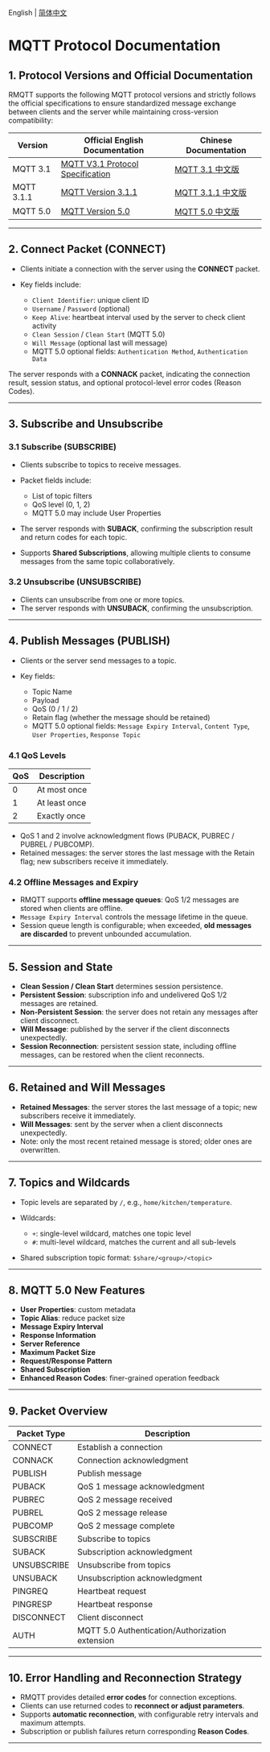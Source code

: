English | [简体中文](../zh_CN/mqtt-protocol.md)

# MQTT Protocol Documentation

## 1. Protocol Versions and Official Documentation

RMQTT supports the following MQTT protocol versions and strictly follows the official specifications to ensure standardized message exchange between clients and the server while maintaining cross-version compatibility:

| Version    | Official English Documentation                                                                                | Chinese Documentation                           |
| ---------- | ------------------------------------------------------------------------------------------------------------- | ----------------------------------------------- |
| MQTT 3.1   | [MQTT V3.1 Protocol Specification](https://public.dhe.ibm.com/software/dw/webservices/ws-mqtt/mqtt-v3r1.html) | [MQTT 3.1 中文版](https://mqtt.p2hp.com/mqtt311)   |
| MQTT 3.1.1 | [MQTT Version 3.1.1](https://docs.oasis-open.org/mqtt/mqtt/v3.1.1/os/mqtt-v3.1.1-os.html)                     | [MQTT 3.1.1 中文版](https://mqtt.p2hp.com/mqtt311) |
| MQTT 5.0   | [MQTT Version 5.0](https://docs.oasis-open.org/mqtt/mqtt/v5.0/mqtt-v5.0.html)                                 | [MQTT 5.0 中文版](https://mqtt.p2hp.com/mqtt-5-0)  |

---

## 2. Connect Packet (CONNECT)

* Clients initiate a connection with the server using the **CONNECT** packet.
* Key fields include:

    * `Client Identifier`: unique client ID
    * `Username` / `Password` (optional)
    * `Keep Alive`: heartbeat interval used by the server to check client activity
    * `Clean Session` / `Clean Start` (MQTT 5.0)
    * `Will Message` (optional last will message)
    * MQTT 5.0 optional fields: `Authentication Method`, `Authentication Data`

The server responds with a **CONNACK** packet, indicating the connection result, session status, and optional protocol-level error codes (Reason Codes).

---

## 3. Subscribe and Unsubscribe

### 3.1 Subscribe (SUBSCRIBE)

* Clients subscribe to topics to receive messages.

* Packet fields include:

    * List of topic filters
    * QoS level (0, 1, 2)
    * MQTT 5.0 may include User Properties

* The server responds with **SUBACK**, confirming the subscription result and return codes for each topic.

* Supports **Shared Subscriptions**, allowing multiple clients to consume messages from the same topic collaboratively.

### 3.2 Unsubscribe (UNSUBSCRIBE)

* Clients can unsubscribe from one or more topics.
* The server responds with **UNSUBACK**, confirming the unsubscription.

---

## 4. Publish Messages (PUBLISH)

* Clients or the server send messages to a topic.
* Key fields:

    * Topic Name
    * Payload
    * QoS (0 / 1 / 2)
    * Retain flag (whether the message should be retained)
    * MQTT 5.0 optional fields: `Message Expiry Interval`, `Content Type`, `User Properties`, `Response Topic`

### 4.1 QoS Levels

| QoS | Description   |
| --- | ------------- |
| 0   | At most once  |
| 1   | At least once |
| 2   | Exactly once  |

* QoS 1 and 2 involve acknowledgment flows (PUBACK, PUBREC / PUBREL / PUBCOMP).
* Retained messages: the server stores the last message with the Retain flag; new subscribers receive it immediately.

### 4.2 Offline Messages and Expiry

* RMQTT supports **offline message queues**: QoS 1/2 messages are stored when clients are offline.
* `Message Expiry Interval` controls the message lifetime in the queue.
* Session queue length is configurable; when exceeded, **old messages are discarded** to prevent unbounded accumulation.

---

## 5. Session and State

* **Clean Session / Clean Start** determines session persistence.
* **Persistent Session**: subscription info and undelivered QoS 1/2 messages are retained.
* **Non-Persistent Session**: the server does not retain any messages after client disconnect.
* **Will Message**: published by the server if the client disconnects unexpectedly.
* **Session Reconnection**: persistent session state, including offline messages, can be restored when the client reconnects.

---

## 6. Retained and Will Messages

* **Retained Messages**: the server stores the last message of a topic; new subscribers receive it immediately.
* **Will Messages**: sent by the server when a client disconnects unexpectedly.
* Note: only the most recent retained message is stored; older ones are overwritten.

---

## 7. Topics and Wildcards

* Topic levels are separated by `/`, e.g., `home/kitchen/temperature`.

* Wildcards:

    * `+`: single-level wildcard, matches one topic level
    * `#`: multi-level wildcard, matches the current and all sub-levels

* Shared subscription topic format: `$share/<group>/<topic>`

---

## 8. MQTT 5.0 New Features

* **User Properties**: custom metadata
* **Topic Alias**: reduce packet size
* **Message Expiry Interval**
* **Response Information**
* **Server Reference**
* **Maximum Packet Size**
* **Request/Response Pattern**
* **Shared Subscription**
* **Enhanced Reason Codes**: finer-grained operation feedback

---

## 9. Packet Overview

| Packet Type | Description                                     |
| ----------- | ----------------------------------------------- |
| CONNECT     | Establish a connection                          |
| CONNACK     | Connection acknowledgment                       |
| PUBLISH     | Publish message                                 |
| PUBACK      | QoS 1 message acknowledgment                    |
| PUBREC      | QoS 2 message received                          |
| PUBREL      | QoS 2 message release                           |
| PUBCOMP     | QoS 2 message complete                          |
| SUBSCRIBE   | Subscribe to topics                             |
| SUBACK      | Subscription acknowledgment                     |
| UNSUBSCRIBE | Unsubscribe from topics                         |
| UNSUBACK    | Unsubscription acknowledgment                   |
| PINGREQ     | Heartbeat request                               |
| PINGRESP    | Heartbeat response                              |
| DISCONNECT  | Client disconnect                               |
| AUTH        | MQTT 5.0 Authentication/Authorization extension |

---

## 10. Error Handling and Reconnection Strategy

* RMQTT provides detailed **error codes** for connection exceptions.
* Clients can use returned codes to **reconnect or adjust parameters**.
* Supports **automatic reconnection**, with configurable retry intervals and maximum attempts.
* Subscription or publish failures return corresponding **Reason Codes**.

---
